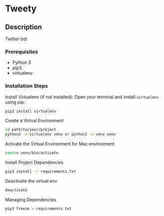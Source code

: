 # Tweety

## Description
Twitter bot

### Prerequisites
- Python 3
- pip3
- virtualenv

### Installation Steps

Install Virtualenv (if not installed):
  Open your terminal and install `virtualenv` using pip:
  ```bash
  pip3 install virtualenv
  ```

Create a Virtual Environment
  ```bash
  cd path/to/your/project
  python3 -m virtualenv venv or python3 -m venv venv
  ```

Activate the Virtual Environment for Mac environment
  ```bash
  source venv/bin/activate
  ```

Install Project Dependencies
  ```bash
  pip3 install -r requirements.txt
  ```

Deactivate the virtual env
  ```bash
  deactivate
  ```


Managing Dependencies
  ```bash
  pip3 freeze > requirements.txt
  ```





